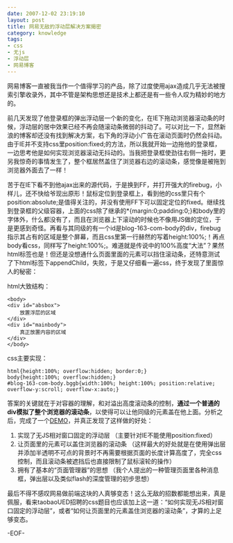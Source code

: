 ```yaml
---
date: 2007-12-02 23:19:10
layout: post
title: 网易无敌的浮动层解决方案揭密
category: knowledge
tags:
- css
- 无js
- 浮动层
- 网易博客
---
```


网易博客一直被我当作一个值得学习的产品，除了过度使用ajax造成几乎无法被搜索引擎收录外，其中不管是架构思想还是技术上都还是有一些令人叹为精妙的地方的。

前几天发现了他登录框的弹出浮动层一个新的变化，在IE下拖动浏览器滚动条的时候，浮动层的居中效果已经不再会随滚动条微弱的抖动了。可以对比一下，显然新浪的博客却还没有找到解决方案，右下角的浮动小广告在滚动页面时仍然会抖动。由于IE并不支持css里position:fixed;的方法，所以我就开始一边拖他的登录框，一边思考他是如何实现浏览器滚动无抖动的。当我把登录框使劲往右侧一拖时，更另我惊奇的事情发生了，整个框居然盖住了浏览器右边的滚动条，感觉像是被拖到浏览器外面去了一样！

苦于在IE下看不到他ajax出来的源代码，于是换到FF，并打开强大的firebug，小样儿，还不快给爷现出原形！鼠标定位到登录框上，看到他的css里只有个position:absolute;是值得关注的，并没有使用FF下可以固定定位的fixed。继续找到登录框的父级容器，上面的css除了继承的*{margin:0;padding:0;}和body里的字体外，什么都没有了，而且在浏览器上下滚动的时候也不像用JS做的定位，于是更感到奇怪。再看与其同级的有一个id是blog-163-com-body的div，firebug指示其占有的区域是整个屏幕，而且css里第一行赫然的写着height:100%;！再点body看css，同样写了height:100%;。难道就是传说中的100%高度“大法”？果然html标签也是！但还是没想通什么页面里面的元素可以挡住滚动条，还特意测试了下html标签下appendChild，失败，于是又仔细看一遍css，终于发现了里面惊人的秘密：

html大致结构：

	<body>
	<div id="absbox">
		放置浮层的区域
	</div>
	<div id="mainbody">
		真正放置内容的区域
	</div>
	</body>

css主要实现：

	html{height:100%; overflow:hidden; border:0;}
	body{height:100%; overflow:hidden;}
	#blog-163-com-body.bggb{width:100%; height:100%; position:relative; overflow-y:scroll; overflow-x:auto;}

答案的关键就在于对容器的理解，和对溢出高度滚动条的控制，**通过一个普通的div模拟了整个浏览器的滚动条**，以使得可以让他同级的元素盖在他上面。分析之后，完成了一个[DEMO](/demo/float-layer/)，并真正发现了这样做的好处：

1. 实现了无JS相对窗口固定的浮动层
（主要针对IE不能使用position:fixed）
2. 让页面里的元素可以盖住浏览器的滚动条
（这样最大的好处就是在使用弹出层并添加半透明不可点的背景时不再需要根据页面的长度计算高度了，完全css控制，而且滚动条被遮挡后也直接限制了鼠标滚轮的操作）
3. 拥有了基本的“页面管理器”的思想
（我个人提出的一种管理页面里各种消息框，弹出层以及类似flash的深度管理的初步思想）

最后不得不感叹网易做前端这块的人真够变态！这么无敌的招数都能想出来，真是佩服，看来taobaoUED招聘的css题目也应该加上这一道：“如何实现无JS相对窗口固定的浮动层”，或者“如何让页面里的元素盖住浏览器的滚动条”，才算的上足够变态。

-EOF-
